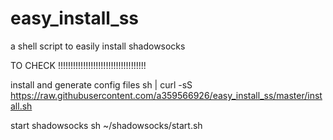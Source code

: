 # easy_install_ss
a shell script to easily install shadowsocks

TO CHECK !!!!!!!!!!!!!!!!!!!!!!!!!!!!!!!!!!!

install and generate config files
sh | curl -sS https://raw.githubusercontent.com/a359566926/easy_install_ss/master/install.sh

start shadowsocks
sh ~/shadowsocks/start.sh
